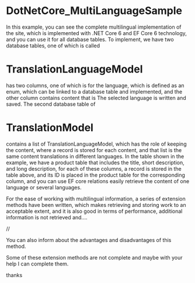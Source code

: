 # DotNetCore_MultiLanguageSample

In this example, you can see the complete multilingual implementation of the site, 
which is implemented with .NET Core 6 and EF Core 6 technology, and you can use it for all database tables.
To implement, we have two database tables, one of which is called 
# TranslationLanguageModel 
 has two columns, one of which is for the language, which is defined as an enum,
 which can be linked to a database table and implemented, and the other column contains content that is The selected language is written and saved.
 The second database table of 
# TranslationModel 
contains a list of TranslationLanguageModel, which has the role of keeping the content, 
where a record is stored for each content, and that list is the same content translations in different languages.
In the table shown in the example, we have a product table that includes the title, short description, and long description, 
for each of these columns, a record is stored in the table above, and its ID is placed in the product table for the corresponding column, 
and you can use EF core relations easily retrieve the content of one language or several languages.

For the ease of working with multilingual information, a series of extension methods have been written, 
which makes retrieving and storing work to an acceptable extent, and it is also good in terms of performance, additional information is not retrieved and....

//

You can also inform about the advantages and disadvantages of this method.

Some of these extension methods are not complete and maybe with your help I can complete them.

thanks
